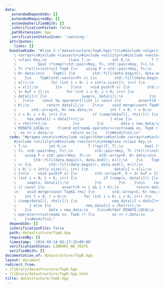 ```yaml
---
data:
  _extendedDependsOn: []
  _extendedRequiredBy: []
  _extendedVerifiedWith: []
  _isVerificationFailed: false
  _pathExtension: hpp
  _verificationStatusIcon: ':warning:'
  attributes:
    links: []
  bundledCode: "#line 2 \"datastructure/TopK.hpp\"\n\n#include <algorithm>\n#include\
    \ <array>\n#include <cassert>\n#include <utility>\n#include <vector>\n\ntemplate\
    \ <class Key,\n          class T,\n          int K,\n          T (*op)(T, T),\n\
    \          bool (*comp)(std::pair<Key, T>, std::pair<Key, T>),\n          std::pair<Key,\
    \ T> (*e)()>\nstruct TopK {\n    using P = std::pair<Key, T>;\n    std::array<P,\
    \ K> data;\n\n    TopK() {\n        std::fill(data.begin(), data.end(), e());\n\
    \    }\n    TopK(std::vector<P> v) {\n        std::fill(data.begin(), data.end(),\
    \ e());\n        for (int i = 0; i < int(v.size()); i++) {\n            data[i]\
    \ = v[i];\n        }\n    }\n\n    void push(P x) {\n        std::array<P, K +\
    \ 1> buf = {};\n        for (int i = 0; i < K; i++) {\n            if (comp(x,\
    \ data[i])) {\n                swap(x, data[i]);\n            }\n        }\n \
    \   }\n\n    const S& operator[](int i) const {\n        assert(0 <= i && i <\
    \ K);\n        return data[i];\n    }\n\n    void merge(const TopK& rhs) {\n \
    \       std::array<S, K> new_data;\n        int l = 0, r = 0;\n        for (int\
    \ i = 0; i < K; i++) {\n            if (comp(data[l], rhs[r])) {\n           \
    \     new_data[i] = data[l++];\n            } else {\n                new_data[i]\
    \ = rhs[r++];\n            }\n        }\n        data = new_data;\n    }\n\n#ifdef\
    \ MINATO_LOCAL\n    friend ostream& operator<<(ostream& os, TopK r) {\n      \
    \  os << r.data;\n        return os;\n    }\n#endif\n};\n"
  code: "#pragma once\n\n#include <algorithm>\n#include <array>\n#include <cassert>\n\
    #include <utility>\n#include <vector>\n\ntemplate <class Key,\n          class\
    \ T,\n          int K,\n          T (*op)(T, T),\n          bool (*comp)(std::pair<Key,\
    \ T>, std::pair<Key, T>),\n          std::pair<Key, T> (*e)()>\nstruct TopK {\n\
    \    using P = std::pair<Key, T>;\n    std::array<P, K> data;\n\n    TopK() {\n\
    \        std::fill(data.begin(), data.end(), e());\n    }\n    TopK(std::vector<P>\
    \ v) {\n        std::fill(data.begin(), data.end(), e());\n        for (int i\
    \ = 0; i < int(v.size()); i++) {\n            data[i] = v[i];\n        }\n   \
    \ }\n\n    void push(P x) {\n        std::array<P, K + 1> buf = {};\n        for\
    \ (int i = 0; i < K; i++) {\n            if (comp(x, data[i])) {\n           \
    \     swap(x, data[i]);\n            }\n        }\n    }\n\n    const S& operator[](int\
    \ i) const {\n        assert(0 <= i && i < K);\n        return data[i];\n    }\n\
    \n    void merge(const TopK& rhs) {\n        std::array<S, K> new_data;\n    \
    \    int l = 0, r = 0;\n        for (int i = 0; i < K; i++) {\n            if\
    \ (comp(data[l], rhs[r])) {\n                new_data[i] = data[l++];\n      \
    \      } else {\n                new_data[i] = rhs[r++];\n            }\n    \
    \    }\n        data = new_data;\n    }\n\n#ifdef MINATO_LOCAL\n    friend ostream&\
    \ operator<<(ostream& os, TopK r) {\n        os << r.data;\n        return os;\n\
    \    }\n#endif\n};"
  dependsOn: []
  isVerificationFile: false
  path: datastructure/TopK.hpp
  requiredBy: []
  timestamp: '2024-09-14 03:17:25+09:00'
  verificationStatus: LIBRARY_NO_TESTS
  verifiedWith: []
documentation_of: datastructure/TopK.hpp
layout: document
redirect_from:
- /library/datastructure/TopK.hpp
- /library/datastructure/TopK.hpp.html
title: datastructure/TopK.hpp
---
```

